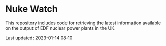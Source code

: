 # Nuke Watch

This repository includes code for retrieving the latest information available on the output of EDF nuclear power plants in the UK.

Last updated: 2023-01-14 08:10